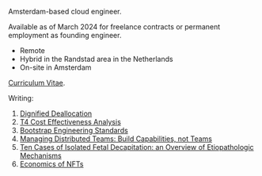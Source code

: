 Amsterdam-based cloud engineer. 

Available as of March 2024 for freelance contracts or permanent employment as founding engineer.

- Remote 
- Hybrid in the Randstad area in the Netherlands
- On-site in Amsterdam

[Curriculum Vitae](00-cv.md).

Writing:


1. [Dignified Deallocation](06-dignified-deallocation.md)
1. [T4 Cost Effectiveness Analysis](05-tesla-t4-cost-effectiveness.md)
1. [Bootstrap Engineering Standards](04-bootstrap-engineering-standards.md)
1. [Managing Distributed Teams: Build Capabilities, not Teams](03-distributed-teams-tenet.md)
1. [Ten Cases of Isolated Fetal Decapitation: an Overview of Etiopathologic Mechanisms](02-isolated-fetal-decapitation.md)
1. [Economics of NFTs](01-economics-of-nfts.md)